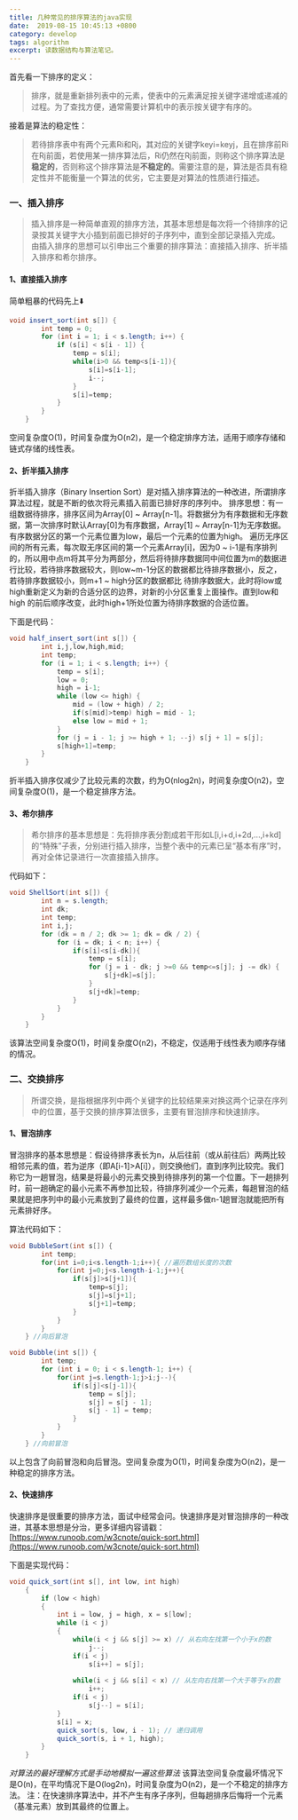```yaml
---
title: 几种常见的排序算法的java实现
date:  2019-08-15 10:45:13 +0800
category: develop
tags: algorithm
excerpt: 读数据结构与算法笔记。
---
```


首先看一下排序的定义：
>排序，就是重新排列表中的元素，使表中的元素满足按关键字递增或递减的过程。为了查找方便，通常需要计算机中的表示按关键字有序的。

接着是算法的稳定性：
>若待排序表中有两个元素Ri和Rj，其对应的关键字keyi=keyj，且在排序前Ri在Rj前面，若使用某一排序算法后，Ri仍然在Rj前面，则称这个排序算法是**稳定的**，否则称这个排序算法是**不稳定的**。需要注意的是，算法是否具有稳定性并不能衡量一个算法的优劣，它主要是对算法的性质进行描述。

### 一、插入排序
>插入排序是一种简单直观的排序方法，其基本思想是每次将一个待排序的记录按其关键字大小插到前面已排好的子序列中，直到全部记录插入完成。
由插入排序的思想可以引申出三个重要的排序算法：直接插入排序、折半插入排序和希尔排序。

#### 1、直接插入排序
简单粗暴的代码先上⬇️
```java
void insert_sort(int s[]) {
        int temp = 0;
        for (int i = 1; i < s.length; i++) {
            if (s[i] < s[i - 1]) {
                temp = s[i];
                while(i>0 && temp<s[i-1]){
                    s[i]=s[i-1];
                    i--;
                }
                s[i]=temp;
            }
        }
    }
```
空间复杂度O(1)，时间复杂度为O(n2)，是一个稳定排序方法，适用于顺序存储和链式存储的线性表。

#### 2、折半插入排序
折半插入排序（Binary Insertion Sort）是对插入排序算法的一种改进，所谓排序算法过程，就是不断的依次将元素插入前面已排好序的序列中。
排序思想：有一组数据待排序，排序区间为Array[0] ~ Array[n-1]。将数据分为有序数据和无序数据，第一次排序时默认Array[0]为有序数据，Array[1] ~ Array[n-1]为无序数据。有序数据分区的第一个元素位置为low，最后一个元素的位置为high。
遍历无序区间的所有元素，每次取无序区间的第一个元素Array[i]，因为0 ~ i-1是有序排列的，所以用中点m将其平分为两部分，然后将待排序数据同中间位置为m的数据进行比较，若待排序数据较大，则low~m-1分区的数据都比待排序数据小，反之，若待排序数据较小，则m+1 ~ high分区的数据都比 待排序数据大，此时将low或high重新定义为新的合适分区的边界，对新的小分区重复上面操作。直到low和high 的前后顺序改变，此时high+1所处位置为待排序数据的合适位置。

下面是代码：
```java
void half_insert_sort(int s[]) {
        int i,j,low,high,mid;
        int temp;
        for (i = 1; i < s.length; i++) {
            temp = s[i];
            low = 0;
            high = i-1;
            while (low <= high) {
                mid = (low + high) / 2;
                if(s[mid]>temp) high = mid - 1;
                else low = mid + 1;
            }
            for (j = i - 1; j >= high + 1; --j) s[j + 1] = s[j];
            s[high+1]=temp;
        }
    }
```
折半插入排序仅减少了比较元素的次数，约为O(nlog2n)，时间复杂度O(n2)，空间复杂度O(1)，是一个稳定排序方法。

#### 3、希尔排序
>希尔排序的基本思想是：先将排序表分割成若干形如L[i,i+d,i+2d,...,i+kd]的“特殊”子表，分别进行插入排序，当整个表中的元素已呈“基本有序”时，再对全体记录进行一次直接插入排序。

代码如下：
```java
void ShellSort(int s[]) {
        int n = s.length;
        int dk;
        int temp;
        int i,j;
        for (dk = n / 2; dk >= 1; dk = dk / 2) {
            for (i = dk; i < n; i++) {
                if(s[i]<s[i-dk]){
                    temp = s[i];
                    for (j = i - dk; j >=0 && temp<=s[j]; j -= dk) {
                        s[j+dk]=s[j];
                    }
                    s[j+dk]=temp;
                }
            }
        }
    }
```
该算法空间复杂度O(1)，时间复杂度O(n2)，不稳定，仅适用于线性表为顺序存储的情况。

### 二、交换排序
>所谓交换，是指根据序列中两个关键字的比较结果来对换这两个记录在序列中的位置，基于交换的排序算法很多，主要有冒泡排序和快速排序。

#### 1、冒泡排序
冒泡排序的基本思想是：假设待排序表长为n，从后往前（或从前往后）两两比较相邻元素的值，若为逆序（即A[i-1]>A[i]），则交换他们，直到序列比较完。我们称它为一趟冒泡，结果是将最小的元素交换到待排序列的第一个位置。下一趟排列时，前一趟确定的最小元素不再参加比较，待排序列减少一个元素，每趟冒泡的结果就是把序列中的最小元素放到了最终的位置，这样最多做n-1趟冒泡就能把所有元素排好序。

算法代码如下：
```java
void BubbleSort(int s[]) {
        int temp;
        for(int i=0;i<s.length-1;i++){ //遍历数组长度的次数
            for(int j=0;j<s.length-i-1;j++){
                if(s[j]>s[j+1]){
                    temp=s[j];
                    s[j]=s[j+1];
                    s[j+1]=temp;
                }
            }
        }
    } //向后冒泡

void Bubble(int s[]) {
        int temp;
        for (int i = 0; i < s.length-1; i++) {
            for(int j=s.length-1;j>i;j--){
                if(s[j]<s[j-1]){
                    temp = s[j];
                    s[j] = s[j - 1];
                    s[j - 1] = temp;
                }
            }
        }
    } //向前冒泡
```

以上包含了向前冒泡和向后冒泡。空间复杂度为O(1)，时间复杂度为O(n2)，是一种稳定的排序方法。

#### 2、快速排序
快速排序是很重要的排序方法，面试中经常会问。快速排序是对冒泡排序的一种改进，其基本思想是分治，更多详细内容请戳：[https://www.runoob.com/w3cnote/quick-sort.html](https://www.runoob.com/w3cnote/quick-sort.html)

下面是实现代码：
```java
void quick_sort(int s[], int low, int high)
    {
        if (low < high)
        {
            int i = low, j = high, x = s[low];
            while (i < j)
            {
                while(i < j && s[j] >= x) // 从右向左找第一个小于x的数
                    j--;  
                if(i < j) 
                    s[i++] = s[j];
                
                while(i < j && s[i] < x) // 从左向右找第一个大于等于x的数
                    i++;  
                if(i < j) 
                    s[j--] = s[i];
            }
            s[i] = x;
            quick_sort(s, low, i - 1); // 递归调用
            quick_sort(s, i + 1, high);
        }
    }
```
*对算法的最好理解方式是手动地模拟一遍这些算法*
该算法空间复杂度最坏情况下是O(n)，在平均情况下是O(log2n)，时间复杂度为O(n2)，是一个不稳定的排序方法。
注：在快速排序算法中，并不产生有序子序列，但每趟排序后悔将一个元素（基准元素）放到其最终的位置上。